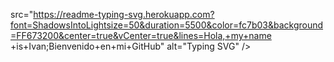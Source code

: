 src="https://readme-typing-svg.herokuapp.com?font=ShadowsIntoLightsize=50&duration=5500&color=fc7b03&background=FF673200&center=true&vCenter=true&lines=Hola,+my+name +is+Ivan;Bienvenido+en+mi+GitHub"
            alt="Typing SVG"
        />
    </a>
</p>
</div>
